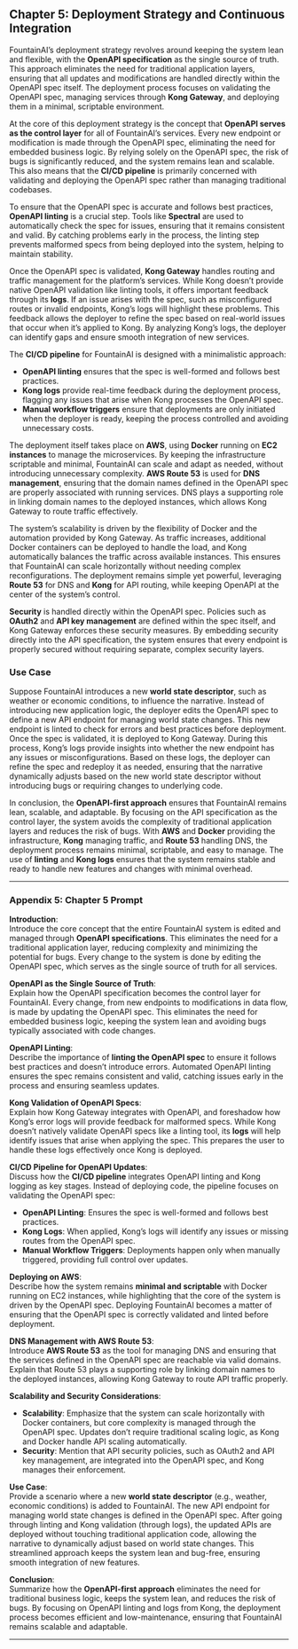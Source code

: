 
## Chapter 5: Deployment Strategy and Continuous Integration

FountainAI’s deployment strategy revolves around keeping the system lean and flexible, with the **OpenAPI specification** as the single source of truth. This approach eliminates the need for traditional application layers, ensuring that all updates and modifications are handled directly within the OpenAPI spec itself. The deployment process focuses on validating the OpenAPI spec, managing services through **Kong Gateway**, and deploying them in a minimal, scriptable environment.

At the core of this deployment strategy is the concept that **OpenAPI serves as the control layer** for all of FountainAI’s services. Every new endpoint or modification is made through the OpenAPI spec, eliminating the need for embedded business logic. By relying solely on the OpenAPI spec, the risk of bugs is significantly reduced, and the system remains lean and scalable. This also means that the **CI/CD pipeline** is primarily concerned with validating and deploying the OpenAPI spec rather than managing traditional codebases.

To ensure that the OpenAPI spec is accurate and follows best practices, **OpenAPI linting** is a crucial step. Tools like **Spectral** are used to automatically check the spec for issues, ensuring that it remains consistent and valid. By catching problems early in the process, the linting step prevents malformed specs from being deployed into the system, helping to maintain stability.

Once the OpenAPI spec is validated, **Kong Gateway** handles routing and traffic management for the platform’s services. While Kong doesn’t provide native OpenAPI validation like linting tools, it offers important feedback through its **logs**. If an issue arises with the spec, such as misconfigured routes or invalid endpoints, Kong’s logs will highlight these problems. This feedback allows the deployer to refine the spec based on real-world issues that occur when it’s applied to Kong. By analyzing Kong’s logs, the deployer can identify gaps and ensure smooth integration of new services.

The **CI/CD pipeline** for FountainAI is designed with a minimalistic approach:
- **OpenAPI linting** ensures that the spec is well-formed and follows best practices.
- **Kong logs** provide real-time feedback during the deployment process, flagging any issues that arise when Kong processes the OpenAPI spec.
- **Manual workflow triggers** ensure that deployments are only initiated when the deployer is ready, keeping the process controlled and avoiding unnecessary costs.

The deployment itself takes place on **AWS**, using **Docker** running on **EC2 instances** to manage the microservices. By keeping the infrastructure scriptable and minimal, FountainAI can scale and adapt as needed, without introducing unnecessary complexity. **AWS Route 53** is used for **DNS management**, ensuring that the domain names defined in the OpenAPI spec are properly associated with running services. DNS plays a supporting role in linking domain names to the deployed instances, which allows Kong Gateway to route traffic effectively.

The system’s scalability is driven by the flexibility of Docker and the automation provided by Kong Gateway. As traffic increases, additional Docker containers can be deployed to handle the load, and Kong automatically balances the traffic across available instances. This ensures that FountainAI can scale horizontally without needing complex reconfigurations. The deployment remains simple yet powerful, leveraging **Route 53** for DNS and **Kong** for API routing, while keeping OpenAPI at the center of the system’s control.

**Security** is handled directly within the OpenAPI spec. Policies such as **OAuth2** and **API key management** are defined within the spec itself, and Kong Gateway enforces these security measures. By embedding security directly into the API specification, the system ensures that every endpoint is properly secured without requiring separate, complex security layers.

### Use Case

Suppose FountainAI introduces a new **world state descriptor**, such as weather or economic conditions, to influence the narrative. Instead of introducing new application logic, the deployer edits the OpenAPI spec to define a new API endpoint for managing world state changes. This new endpoint is linted to check for errors and best practices before deployment. Once the spec is validated, it is deployed to Kong Gateway. During this process, Kong’s logs provide insights into whether the new endpoint has any issues or misconfigurations. Based on these logs, the deployer can refine the spec and redeploy it as needed, ensuring that the narrative dynamically adjusts based on the new world state descriptor without introducing bugs or requiring changes to underlying code.

In conclusion, the **OpenAPI-first approach** ensures that FountainAI remains lean, scalable, and adaptable. By focusing on the API specification as the control layer, the system avoids the complexity of traditional application layers and reduces the risk of bugs. With **AWS** and **Docker** providing the infrastructure, **Kong** managing traffic, and **Route 53** handling DNS, the deployment process remains minimal, scriptable, and easy to manage. The use of **linting** and **Kong logs** ensures that the system remains stable and ready to handle new features and changes with minimal overhead.

---

### Appendix 5: Chapter 5 Prompt

**Introduction**:  
Introduce the core concept that the entire FountainAI system is edited and managed through **OpenAPI specifications**. This eliminates the need for a traditional application layer, reducing complexity and minimizing the potential for bugs. Every change to the system is done by editing the OpenAPI spec, which serves as the single source of truth for all services.

**OpenAPI as the Single Source of Truth**:  
Explain how the OpenAPI specification becomes the control layer for FountainAI. Every change, from new endpoints to modifications in data flow, is made by updating the OpenAPI spec. This eliminates the need for embedded business logic, keeping the system lean and avoiding bugs typically associated with code changes.

**OpenAPI Linting**:  
Describe the importance of **linting the OpenAPI spec** to ensure it follows best practices and doesn’t introduce errors. Automated OpenAPI linting ensures the spec remains consistent and valid, catching issues early in the process and ensuring seamless updates.

**Kong Validation of OpenAPI Specs**:  
Explain how Kong Gateway integrates with OpenAPI, and foreshadow how Kong’s error logs will provide feedback for malformed specs. While Kong doesn’t natively validate OpenAPI specs like a linting tool, its **logs** will help identify issues that arise when applying the spec. This prepares the user to handle these logs effectively once Kong is deployed.

**CI/CD Pipeline for OpenAPI Updates**:  
Discuss how the **CI/CD pipeline** integrates OpenAPI linting and Kong logging as key stages. Instead of deploying code, the pipeline focuses on validating the OpenAPI spec:
- **OpenAPI Linting**: Ensures the spec is well-formed and follows best practices.
- **Kong Logs**: When applied, Kong’s logs will identify any issues or missing routes from the OpenAPI spec.
- **Manual Workflow Triggers**: Deployments happen only when manually triggered, providing full control over updates.

**Deploying on AWS**:  
Describe how the system remains **minimal and scriptable** with Docker running on EC2 instances, while highlighting that the core of the system is driven by the OpenAPI spec. Deploying FountainAI becomes a matter of ensuring that the OpenAPI spec is correctly validated and linted before deployment.

**DNS Management with AWS Route 53**:  
Introduce **AWS Route 53** as the tool for managing DNS and ensuring that the services defined in the OpenAPI spec are reachable via valid domains. Explain that Route 53 plays a supporting role by linking domain names to the deployed instances, allowing Kong Gateway to route API traffic properly.

**Scalability and Security Considerations**:  
- **Scalability**: Emphasize that the system can scale horizontally with Docker containers, but core complexity is managed through the OpenAPI spec. Updates don’t require traditional scaling logic, as Kong and Docker handle API scaling automatically.
- **Security**: Mention that API security policies, such as OAuth2 and API key management, are integrated into the OpenAPI spec, and Kong manages their enforcement.

**Use Case**:  
Provide a scenario where a new **world state descriptor** (e.g., weather, economic conditions) is added to FountainAI. The new API endpoint for managing world state changes is defined in the OpenAPI spec. After going through linting and Kong validation (through logs), the updated APIs are deployed without touching traditional application code, allowing the narrative to dynamically adjust based on world state changes. This streamlined approach keeps the system lean and bug-free, ensuring smooth integration of new features.

**Conclusion**:  
Summarize how the **OpenAPI-first approach** eliminates the need for traditional business logic, keeps the system lean, and reduces the risk of bugs. By focusing on OpenAPI linting and logs from Kong, the deployment process becomes efficient and low-maintenance, ensuring that FountainAI remains scalable and adaptable.

---
